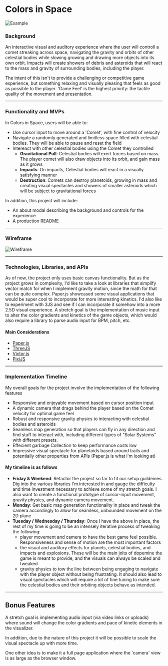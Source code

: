 # Colors in Space 
![Example](/PlanetoidPrototype/assets/ExampleGifs/final.gif)


### Background 
An interactive visual and auditory experience where the user will controll a comet streaking across space, navigating the gravity and orbits of other celestial bodies while slowing growing and drawing more objects into its own orbit. Impacts will create showers of debris and asteroids that will react to the mass and gravity of surrounding bodies, including the player. 

The intent of this isn't to provide a challenging or competitive game experience, but something relaxing and visually pleasing that feels as good as possible to the player. 'Game Feel' is the highest priority: the tactile quality of the movement and presentation. 

***

### Functionality and MVPs
In Colors in Space, users will be able to:
- Use cursor input to move around a 'Comet', with fine control of velocity
- Navigate a randomly generated and limitless space filled with celestial bodies. They will be able to pause and reset the field 
- Intereact with other celestial bodies using the Comet they controlled
    * **Gravitational Pull**: Celestial bodies will exert forces based on mass. The player comet will also draw objects into its orbit, and gain mass as it grows 
    * **Impacts**: On impacts, Celestial bodies will react in a visually satisfying manner
    * **Destruction**: Comets can destroy planetoids, growing in mass and creating visual spectacles and showers of smaller asteroids which will be subject to gravitational forces 

In addition, this project will include: 
- An about modal describing the background and controls for the experience
- A production README

***

### Wireframe
![Wireframe](/PlanetoidPrototype/assets/ExampleGifs/Wireframe.png)

***

### Technologies, Libraries, and APIs
As of now, the project only uses basic canvas functionality. But as the project grows in complexity, I'd like to take a look at libraries that simplify vector match for when I implement gravity motion, since the math for that can be quite complex. Paper.js showcased some visual applications that would be super cool to incorporate for more interesting kinetics. I'd also like to experiment with 3JS and see if I can incorporate it somehow into a more 2.5D visual experience. A stretch goal is the implementation of music input to alter the color gradients and kinetics of the game objects, which would also require a library to parse audio input for BPM, pitch, etc. 

#### Main Considerations
- [Paper.js](http://paperjs.org/about/)
- [ThreeJS](https://threejs.org/)
- [Victor.js](http://victorjs.org/)
- [PixiJS](https://pixijs.com/)

***

### Implementation Timeline
My overall goals for the project involve the implementation of the following features
- Responsive and enjoyable movement based on cursor position input 
- A dynamic camera that drags behind the player based on the Comet velocity for optimal game feel
- Robust and responsive gravity physics to interacting with celestial bodies and asteroids 
- Seamless map generation so that players can fly in any direction and find stuff to interact with, including different types of "Solar Systems" with different presets. 
- Effecient garbage Collection to keep performance costs low 
- Impressive visual spectacle for planetoids based around trails and potentially other properties from APIs (Paper.js is what i'm looking at)

#### My timeline is as follows
- **Friday & Weekend**: Refactor the project so far to fit our setup guildeines. Dig into the various libraries I'm interested in and gauge the difficulty and time investment necessary to achieve some of my stretch goals. I also want to create a functional prototype of cursor-input movement, gravity physics, and dynamic camera movement. 
- **Monday**: Get basic map generation functionality in place and tweak the camera accordingly to allow for seamless, unbounded movement on the 2D plane
- **Tuesday / Wednesday / Thursday**: Once I have the above in place, the rest of my time is going to be an intensely iterative process of tweaking the following: 
   * player movement and camera to have the best game feel possible. Responsiveness and sense of motion are the most important factors 
   * the visual and auditory effects for planets, celestial bodies, and impacts and explosions. These will be the main jolts of dopemine the game is meant to provide, and the visuals can always be scaled and tweaked
   * gravity physics to tow the line between being engaging to navigate with the player object without being frustrating. It should also lead to visual spectacles which will require a lot of fine tuning to make sure the celestial bodies and their orbiting objects behave as intended. 

***

## Bonus Features
A stretch goal is implementing audio input (via video links or uploads) where sound will change the color gradients and pace of kinetic elements in the visualizer.

In addition, due to the nature of this project it will be possible to scale the visual spectacle up with more time.

One other idea is to make it a full page application where the 'camera' view is as large as the browser window.
